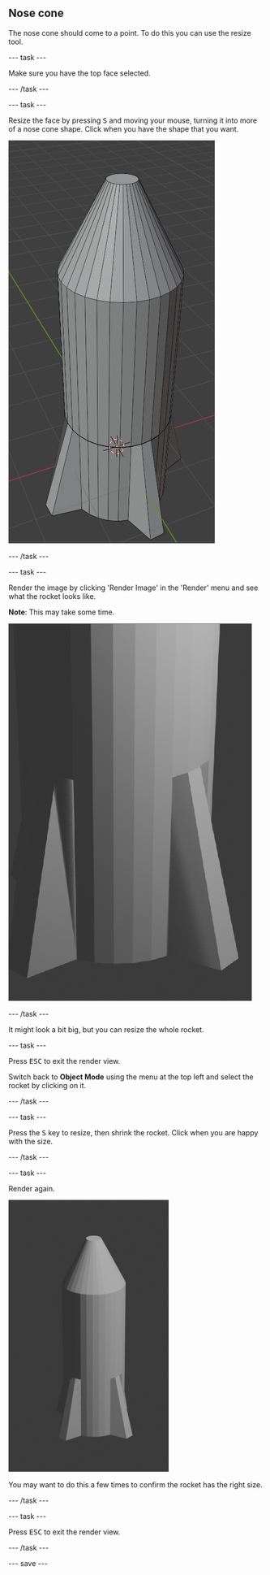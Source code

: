 ## Nose cone

The nose cone should come to a point. To do this you can use the resize tool.

--- task ---

Make sure you have the top face selected.

--- /task ---

--- task ---

Resize the face by pressing <kbd>S</kbd> and moving your mouse, turning it into more of a nose cone shape. Click when you have the shape that you want.

![A nose cone on the rocket](images/blender-rocket-cone-nose.png)

--- /task ---

--- task ---

Render the image by clicking 'Render Image' in the 'Render' menu and see what the rocket looks like.

**Note**: This may take some time.

![Render the rocket](images/blender-rocket-render-1.png)

--- /task ---

It might look a bit big, but you can resize the whole rocket.

--- task ---

Press <kbd>ESC</kbd> to exit the render view.

Switch back to **Object Mode** using the menu at the top left and select the rocket by clicking on it.

--- /task ---

--- task ---

Press the <kbd>S</kbd> key to resize, then shrink the rocket. Click when you are happy with the size.

--- /task ---

--- task ---

Render again.

![Small rendered rocket](images/blender-rocket-render-2.png)

You may want to do this a few times to confirm the rocket has the right size.

--- /task ---

--- task ---

Press <kbd>ESC</kbd> to exit the render view.

--- /task ---

--- save ---